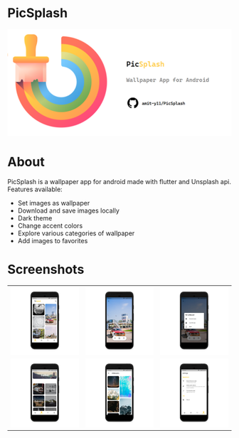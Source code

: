 # PicSplash
<img src="assets/images/banner.png" width="750">

# About
PicSplash is a wallpaper app for android made with flutter and Unsplash api.<br>
Features available:
* Set images as wallpaper
* Download and save images locally
* Dark theme
* Change accent colors
* Explore various categories of wallpaper
* Add images to favorites


# Screenshots
<table style={border:"none"}>
<tr>
    <td><img src="mock-ups/image_1.png"/></td>
    <td><img src="mock-ups/image_3.png"/></td>
    <td><img src="mock-ups/image_4.png"/></td>
</tr>
<tr>
    <td><img src="mock-ups/image_5.png"/></td>
    <td><img src="mock-ups/image_6.png"/></td>
    <td><img src="mock-ups/image_10.png"/></td>
</tr>
</p>

